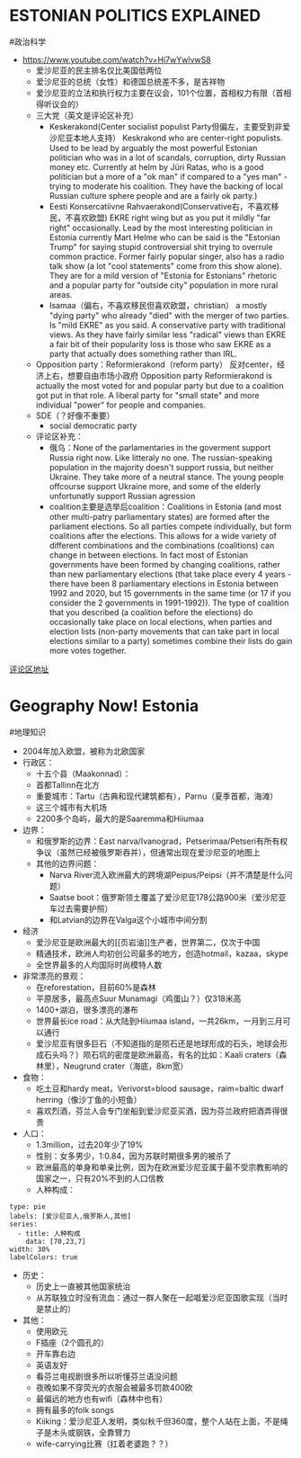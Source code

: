 # ESTONIAN POLITICS EXPLAINED
#政治科学
- https://www.youtube.com/watch?v=Hi7wYwlvwS8
	- 爱沙尼亚的民主排名仅比美国低两位
	- 爱沙尼亚的总统（女性）和德国总统差不多，是吉祥物
	- 爱沙尼亚的立法和执行权力主要在议会，101个位置，首相权力有限（首相得听议会的）
	- 三大党（英文是评论区补充）
		- Keskerakond(Center socialist populist Party但偏左，主要受到非爱沙尼亚本地人支持）
			Keskrakond who are center-right populists. Used to be lead by arguably the most powerful Estonian politician who was in a lot of scandals, corruption, dirty Russian money etc. Currently at helm by Jüri Ratas, who is a good politician but a more of a "ok man" if compared to a "yes man" - trying to moderate his coalition. They have the backing of local Russian culture sphere people and are a fairly ok party.)
		- Eesti Konsercatiivne Rahvaerakond(Conservative右，不喜欢移民，不喜欢欧盟)
			EKRE right wing but as you put it mildly "far right" occasionally. Lead by the most interesting politician in Estonia currently Mart Helme who can be said is the "Estonian Trump" for saying stupid controversial shit trying to overrule common practice. Former fairly popular singer, also has a radio talk show (a lot "cool statements" come from this show alone). They are for a mild version of "Estonia for Estonians" rhetoric and a popular party for "outside city" population in more rural areas.
		- Isamaa（偏右，不喜欢移民但喜欢欧盟，christian）
			a mostly "dying party" who already "died" with the merger of two parties. Is "mild EKRE" as you said. A conservative party with traditional views. As they have fairly similar less "radical" views than EKRE a fair bit of their popularity loss is those who saw EKRE as a party that actually does something rather than IRL.
	- Opposition party：Reformierakond（reform party）
		反对center，经济上右，想要自由市场小政府
		Opposition party Reformierakond is actually the most voted for and popular party but due to a coalition got put in that role. A liberal party for "small state" and more individual "power" for people and companies.
	- SDE（？好像不重要）
		- social democratic party
	- 评论区补充：
		- 俄乌：None of the parlamentaries in the goverment support Russia right now. Like litteraly no one. The russian-speaking population in the majority doesn't support russia, but neither Ukraine. They take more of a neutral stance. The young people offcourse support Ukraine more, and some of the elderly unfortunatly support Russian agression
		- coalition主要是选举后coalition：Coalitions in Estonia (and most other multi-patry parliamentary states) are formed after the parliament elections. So all parties compete individually, but form coalitions after the elections. This allows for a wide variety of different combinations and the combinations (coalitions) can change in between elections. In fact most of Estonian governments have been formed by changing coalitions, rather than new parliamentary elections (that take place every 4 years - there have been 8 parliamentary elections in Estonia between 1992 and 2020, but 15 governments in the same time (or 17 if you consider the 2 governments in 1991-1992)). The type of coalition that you described (a coalition before the elections) do occasionally take place on local elections, when parties and election lists (non-party movements that can take part in local elections similar to a party) sometimes combine their lists do gain more votes together.


[ 评论区地址](https://www.youtube.com/create_channel?upsell=comment)

# Geography Now! Estonia
#地理知识
- 2004年加入欧盟，被称为北欧国家
- 行政区：
	- 十五个县（Maakonnad）：
	- 首都Tallinn在北方
	- 重要城市：Tartu（古典和现代建筑都有），Parnu（夏季首都，海滩）
	- 这三个城市有大机场
	- 2200多个岛屿，最大的是Saaremma和Hiiumaa
- 边界：
	- 和俄罗斯的边界：East narva/Ivanograd，Petserimaa/Petseri有所有权争议（虽然已经被俄罗斯吞并），但通常出现在爱沙尼亚的地图上
	- 其他的边界问题：
		- Narva River流入欧洲最大的跨境湖Peipus/Peipsi（并不清楚是什么问题）
		- Saatse boot：俄罗斯领土覆盖了爱沙尼亚178公路900米（爱沙尼亚车过去需要护照）
		- 和Latvian的边界在Valga这个小城市中间分割
- 经济
	- 爱沙尼亚是欧洲最大的[[页岩油]]生产者，世界第二，仅次于中国
	- 精通技术，欧洲人均初创公司最多的地方，创造hotmail，kazaa，skype
	- 全世界最多的人均国际时尚模特人数
- 非常漂亮的景观：
	- 在reforestation，目前60%是森林
	- 平原居多，最高点Suur Munamagi（鸡蛋山？）仅318米高
	- 1400+湖泊，很多漂亮的瀑布
	- 世界最长ice road：从大陆到Hiiumaa island，一共26km，一月到三月可以通行
	- 爱沙尼亚有很多巨石（不知道指的是陨石还是地球形成的石头，地球会形成石头吗？）陨石坑的密度是欧洲最高，有名的比如：Kaali craters（森林里），Neugrund crater（海底，8km宽）
- 食物：
	- 吃土豆和hardy meat，Verivorst=blood sausage，raim=baltic dwarf herring（像沙丁鱼的小短鱼）
	- 喜欢烈酒，芬兰人会专门坐船到爱沙尼亚买酒，因为芬兰政府把酒弄得很贵
- 人口：
	- 1.3million，过去20年少了19%
	- 性别：女多男少，1:0.84，因为苏联时期很多男的被杀了
	- 欧洲最高的单身和单亲比例，因为在欧洲爱沙尼亚属于最不受宗教影响的国家之一，只有20%不到的人口信教
	- 人种构成：
```chart
type: pie
labels: [爱沙尼亚人,俄罗斯人,其他]
series:
  - title: 人种构成
    data: [70,23,7]
width: 30%
labelColors: true
```

- 历史：
	- 历史上一直被其他国家统治
	- 从苏联独立时没有流血：通过一群人聚在一起唱爱沙尼亚国歌实现（当时是禁止的）
- 其他：
	- 使用欧元
	- F插座（2个圆孔的）
	- 开车靠右边
	- 英语友好
	- 看芬兰电视剧很多所以听懂芬兰语没问题
	- 夜晚如果不穿荧光的衣服会被最多罚款400欧
	- 最偏远的地方也有wifi（森林中也有）
	- 拥有最多的folk songs
	- Kiiking：爱沙尼亚人发明，类似秋千但360度，整个人站在上面，不是绳子是木头或钢铁，全靠臂力
	- wife-carrying比赛（扛着老婆跑？？）